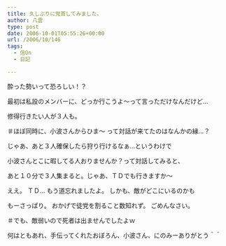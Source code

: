 ```yaml
---
title: 久しぶりに党首してみました。
author: 八雲
type: post
date: 2006-10-01T05:55:26+00:00
url: /2006/10/146
tags:
  - 信On
  - 日記

---
```

酔った勢いって恐ろしい！？

最初は私設のメンバーに、どっか行こうよ～って言っただけなんだけど…
  
修得行きたい人が３人も。
  
＃ほぼ同時に、小波さんからひま～ って対話が来てたのはなんかの縁…？
  
じゃあ、あと３人確保したら狩り行けるなぁ…というわけで
  
小波さんとこに暇してる人おりませんか？って対話してみると、
  
あと１０分で３人集まると。じゃあ、ＴＤでも行きますか～

ええ。 ＴＤ… もう道忘れましたよ。 しかも、敵がどこにいるのかも
  
もーさっぱり。 おかげで徒党を割ること数知れず。 ごめんなさい。
  
＃でも、敵弱いので死者は出ませんでしたよｗ

何はともあれ、手伝ってくれたおぼろん、小波さん、にのみーありがとう＾＾
